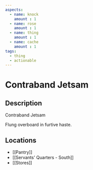 ```yaml
---
aspects: 
  - name: knock
    amount : 1
  - name: rose
    amount : 1
  - name: thing
    amount : 1
  - name: cache
    amount : 1
tags:
  - thing
  - actionable
---
```


# Contraband Jetsam

## Description
Contraband Jetsam

Flung overboard in furtive haste.
## Locations
- [[Pantry]]
- [[Servants' Quarters - South]]
- [[Stores]]